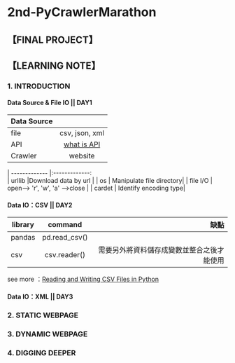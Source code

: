 # 2nd-PyCrawlerMarathon
## 【FINAL PROJECT】

## 【LEARNING NOTE】
### 1. INTRODUCTION
#### Data Source & File IO || DAY1 
|Data Source     |       |
| ------------- |:-------------:     
| file       |csv, json, xml       |
| API          | [what is API](https://www.youtube.com/watch?v=zvKadd9Cflc)     |
| Crawler     |  website    | 

| ------------- |:-------------:      
| urllib      |Download data by url    |
| os         | Manipulate file directory|
| file I/O     | open--> 'r', 'w', 'a' -->close |
| cardet     |  Identify encoding type|



#### Data IO：CSV || DAY2
| library       |command            |缺點|
| ------------- |:-------------:     | -----:|
| pandas        |pd.read_csv()       | |
| csv           |csv.reader()       |需要另外將資料儲存成變數並整合之後才能使用 |

see more ：[Reading and Writing CSV Files in Python](https://realpython.com/python-csv/)
#### Data IO：XML || DAY3

### 2. STATIC WEBPAGE

### 3. DYNAMIC WEBPAGE

### 4. DIGGING DEEPER
